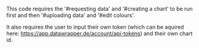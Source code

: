 This code requires the '#requesting data' and '#creating a chart' to be run first and then '#uploading data' and '#edit colours'. 

It also requires the user to input their own token (which can be aquired here: https://app.datawrapper.de/account/api-tokens) and their own chart id.
